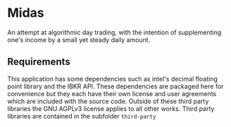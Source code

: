 # Midas

An attempt at algorithmic day trading, with the intention of supplementing one's income by a small yet steady daily amount.

## Requirements

This application has some dependencies such as intel's decimal floating point library and the IBKR API. These dependencies are packaged here for convenience but they each have their own license and user agreements which are included with the source code.
Outside of these third party libraries the GNU AGPLv3 license applies to all other works.
Third party libraries are contained in the subfolder `third-party`

